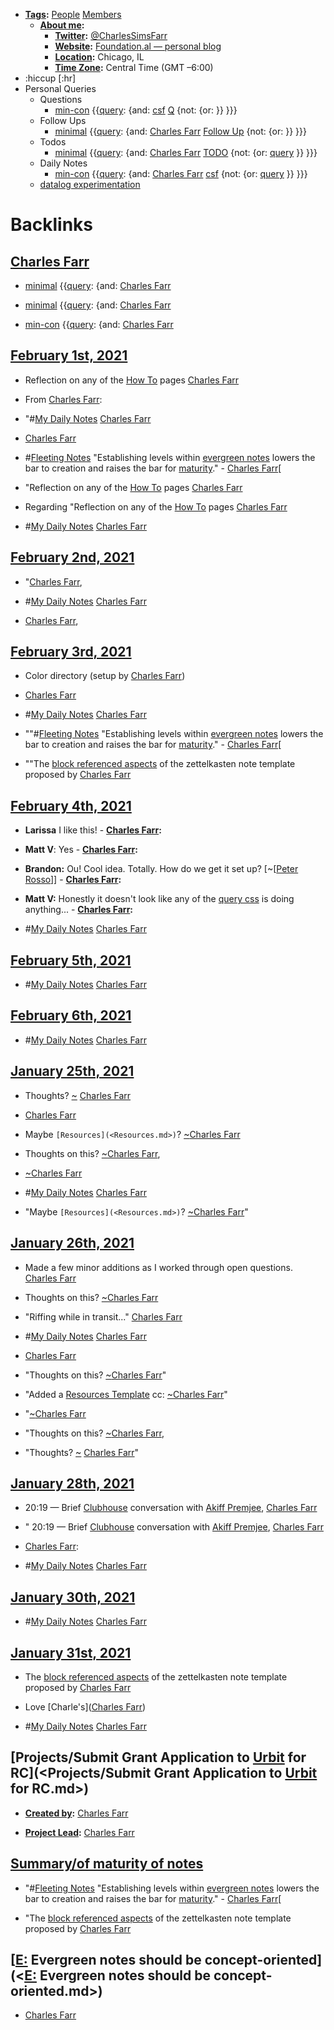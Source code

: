 - **[Tags](<Tags.md>):** [People](<People.md>) [Members](<Members.md>)
    - **[About me](<About me.md>):**
        - **[Twitter](<Twitter.md>):** [@CharlesSimsFarr](https://twitter.com/CharlesSimsFarr)
        - **[Website](<Website.md>):** [Foundation.al — personal blog](https://thefoundation.al)
        - **[Location](<Location.md>):** Chicago, IL
        - **[Time Zone](<Time Zone.md>):** Central Time (GMT –6:00)
- :hiccup [:hr]
- Personal Queries
    - Questions
        - [min-con](<min-con.md>) {{[query](<query.md>): {and: [csf](<csf.md>) [Q](<Q.md>) {not: {or: }}  }}}
    - Follow Ups
        - [minimal](<minimal.md>) {{[query](<query.md>): {and: [Charles Farr](<Charles Farr.md>) [Follow Up](<Follow Up.md>) {not: {or: }}  }}}
    - Todos
        - [minimal](<minimal.md>) {{[query](<query.md>): {and: [Charles Farr](<Charles Farr.md>) [TODO](<TODO.md>) {not: {or: [query](<query.md>) }}  }}}
    - Daily Notes
        - [min-con](<min-con.md>) {{[query](<query.md>): {and: [Charles Farr](<Charles Farr.md>) [csf](<csf.md>) {not: {or: [query](<query.md>) }}  }}}
    - [datalog experimentation](<datalog experimentation.md>)

# Backlinks
## [Charles Farr](<Charles Farr.md>)
- [minimal](<minimal.md>) {{[query](<query.md>): {and: [Charles Farr](<Charles Farr.md>)

- [minimal](<minimal.md>) {{[query](<query.md>): {and: [Charles Farr](<Charles Farr.md>)

- [min-con](<min-con.md>) {{[query](<query.md>): {and: [Charles Farr](<Charles Farr.md>)

## [February 1st, 2021](<February 1st, 2021.md>)
- Reflection on any of the [How To](<How To.md>) pages [Charles Farr](<Charles Farr.md>)

- From [Charles Farr](<Charles Farr.md>):

- "#[My Daily Notes](<My Daily Notes.md>) [Charles Farr](<Charles Farr.md>)

- [Charles Farr](<Charles Farr.md>)

- #[Fleeting Notes](<Fleeting Notes.md>) "Establishing levels within [evergreen notes](<evergreen notes.md>) lowers the bar to creation and raises the bar for [maturity](<maturity.md>)." - [Charles Farr](<Charles Farr.md>)[

- "Reflection on any of the [How To](<How To.md>) pages [Charles Farr](<Charles Farr.md>)

- Regarding "Reflection on any of the [How To](<How To.md>) pages [Charles Farr](<Charles Farr.md>)

- #[My Daily Notes](<My Daily Notes.md>) [Charles Farr](<Charles Farr.md>)

## [February 2nd, 2021](<February 2nd, 2021.md>)
- "[Charles Farr](<Charles Farr.md>),

- #[My Daily Notes](<My Daily Notes.md>) [Charles Farr](<Charles Farr.md>)

- [Charles Farr](<Charles Farr.md>),

## [February 3rd, 2021](<February 3rd, 2021.md>)
- Color directory (setup by [Charles Farr](<Charles Farr.md>))

- [Charles Farr](<Charles Farr.md>)

- #[My Daily Notes](<My Daily Notes.md>) [Charles Farr](<Charles Farr.md>)

- ""#[Fleeting Notes](<Fleeting Notes.md>) "Establishing levels within [evergreen notes](<evergreen notes.md>) lowers the bar to creation and raises the bar for [maturity](<maturity.md>)." - [Charles Farr](<Charles Farr.md>)[

- ""The [block referenced aspects](((Kq6jZZIYI))) of the zettelkasten note template proposed by [Charles Farr](<Charles Farr.md>)

## [February 4th, 2021](<February 4th, 2021.md>)
- **Larissa** I like this!
            - **[Charles Farr](<Charles Farr.md>):**

- **Matt V**: Yes
            - **[Charles Farr](<Charles Farr.md>):**

- **Brandon:** Ou! Cool idea. Totally. How do we get it set up? [~[[Peter Rosso](<~[[Peter Rosso.md>)]]
            - **[Charles Farr](<Charles Farr.md>):**

- **Matt V:** Honestly it doesn't look like any of the [query css](((KOuJf-Smr))) is doing anything...
            - **[Charles Farr](<Charles Farr.md>):**

- #[My Daily Notes](<My Daily Notes.md>) [Charles Farr](<Charles Farr.md>)

## [February 5th, 2021](<February 5th, 2021.md>)
- #[My Daily Notes](<My Daily Notes.md>) [Charles Farr](<Charles Farr.md>)

## [February 6th, 2021](<February 6th, 2021.md>)
- #[My Daily Notes](<My Daily Notes.md>) [Charles Farr](<Charles Farr.md>)

## [January 25th, 2021](<January 25th, 2021.md>)
- Thoughts? [~](<~.md>) [Charles Farr](<Charles Farr.md>)

- [Charles Farr](<Charles Farr.md>)

- Maybe `[Resources](<Resources.md>)`? [~](<~.md>)[Charles Farr](<Charles Farr.md>)

- Thoughts on this? [~](<~.md>)[Charles Farr](<Charles Farr.md>),

- [~](<~.md>)[Charles Farr](<Charles Farr.md>)

- #[My Daily Notes](<My Daily Notes.md>) [Charles Farr](<Charles Farr.md>)

- "Maybe `[Resources](<Resources.md>)`? [~](<~.md>)[Charles Farr](<Charles Farr.md>)"

## [January 26th, 2021](<January 26th, 2021.md>)
- Made a few minor additions as I worked through open questions. [Charles Farr](<Charles Farr.md>)

- Thoughts on this? [~](<~.md>)[Charles Farr](<Charles Farr.md>)

- "Riffing while in transit..." [Charles Farr](<Charles Farr.md>)

- #[My Daily Notes](<My Daily Notes.md>) [Charles Farr](<Charles Farr.md>)

- [Charles Farr](<Charles Farr.md>)

- "Thoughts on this? [~](<~.md>)[Charles Farr](<Charles Farr.md>)"

- "Added a [Resources Template](((gix1P4auD))) cc: [~](<~.md>)[Charles Farr](<Charles Farr.md>)"

- "[~](<~.md>)[Charles Farr](<Charles Farr.md>)

- "Thoughts on this? [~](<~.md>)[Charles Farr](<Charles Farr.md>),

- "Thoughts? [~](<~.md>) [Charles Farr](<Charles Farr.md>)"

## [January 28th, 2021](<January 28th, 2021.md>)
-  20:19 — Brief [Clubhouse](<Clubhouse.md>) conversation with [Akiff Premjee](<Akiff Premjee.md>), [Charles Farr](<Charles Farr.md>)

- " 20:19 — Brief [Clubhouse](<Clubhouse.md>) conversation with [Akiff Premjee](<Akiff Premjee.md>), [Charles Farr](<Charles Farr.md>)

- [Charles Farr](<Charles Farr.md>):

- #[My Daily Notes](<My Daily Notes.md>) [Charles Farr](<Charles Farr.md>)

## [January 30th, 2021](<January 30th, 2021.md>)
- #[My Daily Notes](<My Daily Notes.md>) [Charles Farr](<Charles Farr.md>)

## [January 31st, 2021](<January 31st, 2021.md>)
- The [block referenced aspects](((Kq6jZZIYI))) of the zettelkasten note template proposed by [Charles Farr](<Charles Farr.md>)

- Love [Charle's]([Charles Farr](<Charles Farr.md>))

- #[My Daily Notes](<My Daily Notes.md>) [Charles Farr](<Charles Farr.md>)

## [Projects/Submit Grant Application to [Urbit](<Urbit.md>) for RC](<Projects/Submit Grant Application to [Urbit](<Urbit.md>) for RC.md>)
- **[Created by](<Created by.md>):** [Charles Farr](<Charles Farr.md>)

- **[Project Lead](<Project Lead.md>):** [Charles Farr](<Charles Farr.md>)

## [Summary/of maturity of notes](<Summary/of maturity of notes.md>)
- "#[Fleeting Notes](<Fleeting Notes.md>) "Establishing levels within [evergreen notes](<evergreen notes.md>) lowers the bar to creation and raises the bar for [maturity](<maturity.md>)." - [Charles Farr](<Charles Farr.md>)[

- "The [block referenced aspects](((Kq6jZZIYI))) of the zettelkasten note template proposed by [Charles Farr](<Charles Farr.md>)

## [[E:](<[E:.md>) Evergreen notes should be concept-oriented](<[E:](<E:.md>) Evergreen notes should be concept-oriented.md>)
- [Charles Farr](<Charles Farr.md>)

